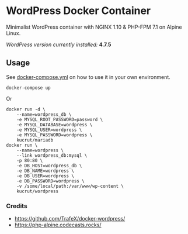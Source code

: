 # WordPress Docker Container

Minimalist WordPress container with NGINX 1.10 & PHP-FPM 7.1 on Alpine Linux.

_WordPress version currently installed:_ **4.7.5**

## Usage
See [docker-compose.yml](sample/) on how to use it in your own environment.
```
docker-compose up
```

Or
```
docker run -d \
    --name=wordpress_db \
    -e MYSQL_ROOT_PASSWORD=password \
    -e MYSQL_DATABASE=wordpress \
    -e MYSQL_USER=wordpress \
    -e MYSQL_PASSWORD=wordpress \
    kucrut/mariadb
docker run \
    --name=wordpress \
    --link wordpress_db:mysql \
    -p 80:80 \
    -e DB_HOST=wordpress_db \
    -e DB_NAME=wordpress \
    -e DB_USER=wordpress \
    -e DB_PASSWORD=wordpress \
    -v /some/local/path:/var/www/wp-content \
    kucrut/wordpress
```

### Credits
* https://github.com/TrafeX/docker-wordpress/
* https://php-alpine.codecasts.rocks/
